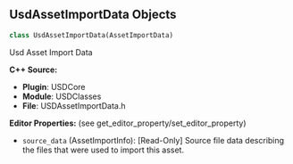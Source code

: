 ## UsdAssetImportData Objects

```python
class UsdAssetImportData(AssetImportData)
```

Usd Asset Import Data

**C++ Source:**

- **Plugin**: USDCore
- **Module**: USDClasses
- **File**: USDAssetImportData.h

**Editor Properties:** (see get_editor_property/set_editor_property)

- ``source_data`` (AssetImportInfo):  [Read-Only] Source file data describing the files that were used to import this asset.

<a id="unreal.UsdAnimSequenceAssetImportData"></a>